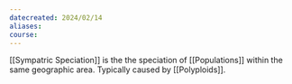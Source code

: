 ```yaml
---
datecreated: 2024/02/14
aliases: 
course:
---
```

[[Sympatric Speciation]] is the the speciation of [[Populations]] within the same geographic area. Typically caused by [[Polyploids]].